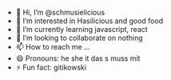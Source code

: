 - 👋 Hi, I’m @schmusielicious
- 👀 I’m interested in Hasilicious and good food
- 🌱 I’m currently learning javascript, react
- 💞️ I’m looking to collaborate on nothing
- 📫 How to reach me ...
- 😄 Pronouns: he she it das s muss mit
- ⚡ Fun fact: gitikowski

<!---
schmusielicious/schmusielicious is a ✨ special ✨ repository because its `README.md` (this file) appears on your GitHub profile.
You can click the Preview link to take a look at your changes.
--->
